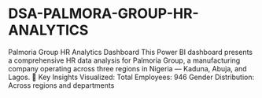 # DSA-PALMORA-GROUP-HR-ANALYTICS
Palmoria Group HR Analytics Dashboard This Power BI dashboard presents a comprehensive HR data analysis for Palmoria Group, a manufacturing company operating across three regions in Nigeria — Kaduna, Abuja, and Lagos.  🧠 Key Insights Visualized: Total Employees: 946  Gender Distribution: Across regions and departments  
